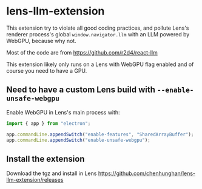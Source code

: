 # lens-llm-extension

This extension try to violate all good coding practices, and pollute Lens's renderer process's global `window.navigator.llm` with an LLM powered by WebGPU, because why not.

Most of the code are from <https://github.com/r2d4/react-llm>

This extension likely only runs on a Lens with WebGPU flag enabled and of course you need to have a GPU.

## Need to have a custom Lens build with `--enable-unsafe-webgpu`

Enable WebGPU in Lens's main process with:

```ts
import { app } from "electron";

app.commandLine.appendSwitch("enable-features", "SharedArrayBuffer");
app.commandLine.appendSwitch("enable-unsafe-webgpu");
```

## Install the extension

Download the tgz and install in Lens
<https://github.com/chenhunghan/lens-llm-extension/releases>
